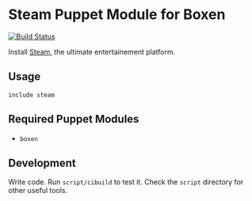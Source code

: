 # Steam Puppet Module for Boxen
[![Build
Status](https://travis-ci.org/MoOx/puppet-steam.png?branch=master)](https://travis-ci.org/MoOx/puppet-steam)

Install [Steam](http://store.steampowered.com/), the ultimate entertainement platform.

## Usage

```puppet
include steam
```

## Required Puppet Modules

* `boxen`

## Development

Write code. Run `script/cibuild` to test it. Check the `script`
directory for other useful tools.
